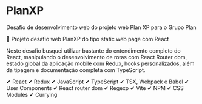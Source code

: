 # PlanXP
Desafio de desenvolvimento web do projeto web Plan XP para o Grupo Plan

🔰 Projeto desafio web PlanXP do tipo static web page com React

Neste desafio busquei utilizar bastante do entendimento completo do React, manipulando o desenvolvimento de rotas com React Router dom, estado global da aplicação mobile com Redux, hooks personalizados, além da tipagem e documentação completa com TypeScript.

✔ React
✔ Redux
✔ JavaScript
✔ TypeScript
✔ TSX, Webpack e Babel
✔ User Components
✔ React router dom
✔ Regexp 
✔ Vite 
✔ NPM 
✔ CSS Modules
✔ Currying

